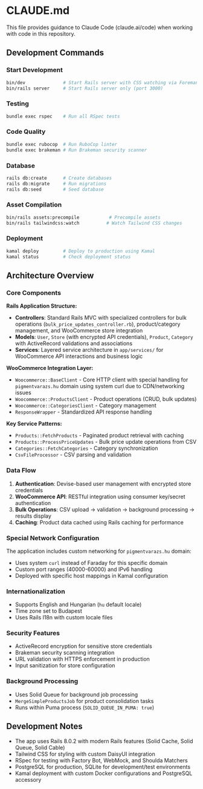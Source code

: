 # CLAUDE.md

This file provides guidance to Claude Code (claude.ai/code) when working with code in this repository.

## Development Commands

### Start Development
```bash
bin/dev              # Start Rails server with CSS watching via Foreman
bin/rails server     # Start Rails server only (port 3000)
```

### Testing
```bash
bundle exec rspec    # Run all RSpec tests
```

### Code Quality
```bash
bundle exec rubocop  # Run RuboCop linter
bundle exec brakeman # Run Brakeman security scanner
```

### Database
```bash
rails db:create      # Create databases
rails db:migrate     # Run migrations
rails db:seed        # Seed database
```

### Asset Compilation
```bash
bin/rails assets:precompile           # Precompile assets
bin/rails tailwindcss:watch          # Watch Tailwind CSS changes
```

### Deployment
```bash
kamal deploy         # Deploy to production using Kamal
kamal status         # Check deployment status
```

## Architecture Overview

### Core Components

**Rails Application Structure:**
- **Controllers**: Standard Rails MVC with specialized controllers for bulk operations (`bulk_price_updates_controller.rb`), product/category management, and WooCommerce store integration
- **Models**: `User`, `Store` (with encrypted API credentials), `Product`, `Category` with ActiveRecord validations and associations
- **Services**: Layered service architecture in `app/services/` for WooCommerce API interactions and business logic

**WooCommerce Integration Layer:**
- `Woocommerce::BaseClient` - Core HTTP client with special handling for `pigmentvarazs.hu` domain using system curl due to CDN/networking issues
- `Woocommerce::ProductsClient` - Product operations (CRUD, bulk updates)
- `Woocommerce::CategoriesClient` - Category management
- `ResponseWrapper` - Standardized API response handling

**Key Service Patterns:**
- `Products::FetchProducts` - Paginated product retrieval with caching
- `Products::ProcessPriceUpdates` - Bulk price update operations from CSV
- `Categories::FetchCategories` - Category synchronization
- `CsvFileProcessor` - CSV parsing and validation

### Data Flow

1. **Authentication**: Devise-based user management with encrypted store credentials
2. **WooCommerce API**: RESTful integration using consumer key/secret authentication
3. **Bulk Operations**: CSV upload → validation → background processing → results display
4. **Caching**: Product data cached using Rails caching for performance

### Special Network Configuration

The application includes custom networking for `pigmentvarazs.hu` domain:
- Uses system `curl` instead of Faraday for this specific domain
- Custom port ranges (40000-60000) and IPv6 handling
- Deployed with specific host mappings in Kamal configuration

### Internationalization

- Supports English and Hungarian (`hu` default locale)
- Time zone set to Budapest
- Uses Rails I18n with custom locale files

### Security Features

- ActiveRecord encryption for sensitive store credentials
- Brakeman security scanning integration
- URL validation with HTTPS enforcement in production
- Input sanitization for store configuration

### Background Processing

- Uses Solid Queue for background job processing
- `MergeSimpleProductsJob` for product consolidation tasks
- Runs within Puma process (`SOLID_QUEUE_IN_PUMA: true`)

## Development Notes

- The app uses Rails 8.0.2 with modern Rails features (Solid Cache, Solid Queue, Solid Cable)
- Tailwind CSS for styling with custom DaisyUI integration
- RSpec for testing with Factory Bot, WebMock, and Shoulda Matchers
- PostgreSQL for production, SQLite for development/test environments
- Kamal deployment with custom Docker configurations and PostgreSQL accessory